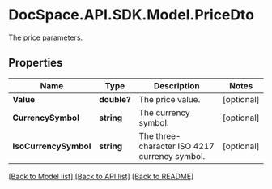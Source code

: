# DocSpace.API.SDK.Model.PriceDto
The price parameters.

## Properties

Name | Type | Description | Notes
------------ | ------------- | ------------- | -------------
**Value** | **double?** | The price value. | [optional] 
**CurrencySymbol** | **string** | The currency symbol. | [optional] 
**IsoCurrencySymbol** | **string** | The three-character ISO 4217 currency symbol. | [optional] 

[[Back to Model list]](../README.md#documentation-for-models) [[Back to API list]](../README.md#documentation-for-api-endpoints) [[Back to README]](../README.md)

